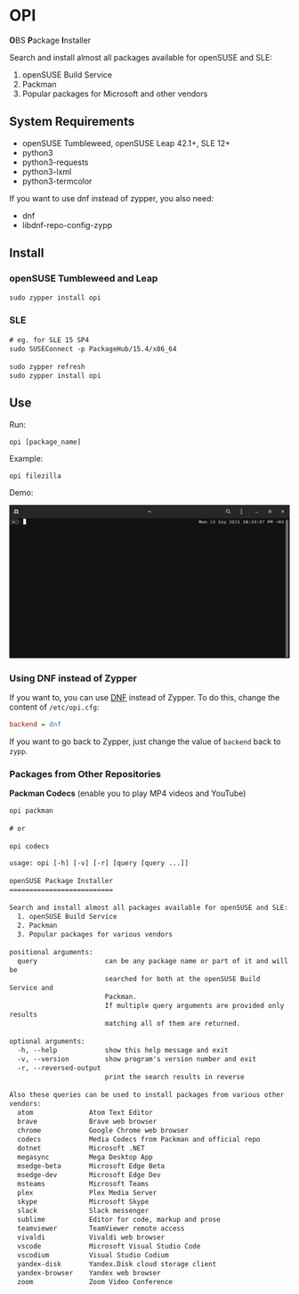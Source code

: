 # OPI

**O**BS **P**ackage **I**nstaller

Search and install almost all packages available for openSUSE and SLE:

1. openSUSE Build Service
2. Packman
3. Popular packages for Microsoft and other vendors

## System Requirements

- openSUSE Tumbleweed, openSUSE Leap 42.1+, SLE 12+
- python3
- python3-requests
- python3-lxml
- python3-termcolor

If you want to use dnf instead of zypper, you also need:
- dnf
- libdnf-repo-config-zypp

## Install

### openSUSE Tumbleweed and Leap

```
sudo zypper install opi
```

### SLE

```
# eg. for SLE 15 SP4
sudo SUSEConnect -p PackageHub/15.4/x86_64

sudo zypper refresh
sudo zypper install opi
```

## Use

Run:

```
opi [package_name]
```

Example:
```
opi filezilla
```

Demo:

![Screenshot](demo.gif)

### Using DNF instead of Zypper
If you want to, you can use [DNF](https://en.opensuse.org/SDB:DNF) instead of Zypper.
To do this, change the content of `/etc/opi.cfg`:

```cfg
backend = dnf
```

If you want to go back to Zypper, just change the value of `backend` back to `zypp`.

### Packages from Other Repositories

**Packman Codecs** (enable you to play MP4 videos and YouTube)

```
opi packman

# or

opi codecs
```

```
usage: opi [-h] [-v] [-r] [query [query ...]]

openSUSE Package Installer
==========================

Search and install almost all packages available for openSUSE and SLE:
  1. openSUSE Build Service
  2. Packman
  3. Popular packages for various vendors

positional arguments:
  query                 can be any package name or part of it and will be
                        searched for both at the openSUSE Build Service and
                        Packman.
                        If multiple query arguments are provided only results
                        matching all of them are returned.

optional arguments:
  -h, --help            show this help message and exit
  -v, --version         show program's version number and exit
  -r, --reversed-output
                        print the search results in reverse

Also these queries can be used to install packages from various other vendors:
  atom              Atom Text Editor
  brave             Brave web browser
  chrome            Google Chrome web browser
  codecs            Media Codecs from Packman and official repo
  dotnet            Microsoft .NET
  megasync          Mega Desktop App
  msedge-beta       Microsoft Edge Beta
  msedge-dev        Microsoft Edge Dev
  msteams           Microsoft Teams
  plex              Plex Media Server
  skype             Microsoft Skype
  slack             Slack messenger
  sublime           Editor for code, markup and prose
  teamviewer        TeamViewer remote access
  vivaldi           Vivaldi web browser
  vscode            Microsoft Visual Studio Code
  vscodium          Visual Studio Codium
  yandex-disk       Yandex.Disk cloud storage client
  yandex-browser    Yandex web browser
  zoom              Zoom Video Conference
```
